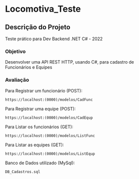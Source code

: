 # Locomotiva_Teste

## Descrição do Projeto
Teste prático para Dev Backend .NET C# - 2022

### Objetivo
Desenvolver uma API REST HTTP, usando C#, para cadastro de Funcionários e Equipes


### Avaliação

Para Registrar um funcionário (POST):

```
https://localhost:(0000)/modelos/CadFunc
```

Para Registrar uma equipe (POST):

```
https://localhost:(0000)/modelos/CadEqup
```

Para Listar os funcionários (GET):

```
https://localhost:(0000)/modelos/ListFunc
```

Para Listar as equipes (GET):

```
https://localhost:(0000)/modelos/ListEqup
```

Banco de Dados utilizado (MySql):

```
DB_Cadastros.sql
```


